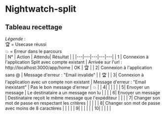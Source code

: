 # Nightwatch-split
## Tableau recettage
*Légende* :  
🏆 = Usecase réussi    
💥 = Erreur dans le parcours  
|  N° |  Action | Attendu|  Résultat |  | 
|---|---|---|---|---|
|  1 | Connexion à l'application Split avec compte existant  |  Arrivée sur l'url : http://localhost:3000/app/home | OK  | 🏆  |
|   2|  Connexion à l'application sans @ | Message d'erreur : "Email invalide"  |   | 🏆  |
|   3|  Connexion à l'application avec un compte non existant | Message d'erreur : "Email inexistant" | Pas le bon message d'erreur  | 💥 |
|   4|    |   |   |   |
|   5|  Envoyer un message |  Le destinataire a un message non lu |   |   |
|   6|  Envoyer un message | Destinataire reçoit le même message que l'expéditeur  |   |   |
|   7|  Changer son mot de passe en respectant les critères |   |   |   |
|   8|  Changer son mot de passe avec moins de 8 caractères |   |   |   |
|   9|   |   |   |   |
|   10|   |   |   |   |
